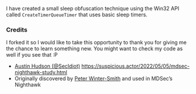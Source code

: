 I have created a small sleep obfuscation technique using the Win32 API called `CreateTimerQueueTimer` that uses basic sleep timers.

### Credits
I forked it so I would like to take this opportunity to thank you for giving me the chance to learn something new.
You might want to check my code as well if you see that :P

- [Austin Hudson (@SecIdiot)](https://twitter.com/ilove2pwn_) https://suspicious.actor/2022/05/05/mdsec-nighthawk-study.html
- Originally discovered by [Peter Winter-Smith](peterwintrsmith) and used in MDSec’s Nighthawk
